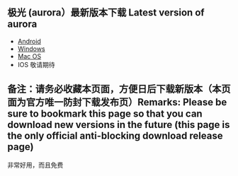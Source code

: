
## 极光 (aurora）最新版本下载 Latest version of aurora
- <a href="https://github.com/getaurora/download/releases/download/v2.8.3/aurora-v2.8.3-release-1.apk"> Android </a>
- <a href="https://github.com/getaurora/download/releases/download/v2.8.5/aurora-v2.8.5S-release.exe"> Windows </a>
- <a href="https://github.com/getaurora/download/releases/download/v2.8.3/aurora-v2.8.3S-release-1.pkg"> Mac OS </a>
- IOS 敬请期待 

## 备注：请务必收藏本页面，方便日后下载新版本（本页面为官方唯一防封下载发布页）Remarks: Please be sure to bookmark this page so that you can download new versions in the future (this page is the only official anti-blocking download release page)
非常好用，而且免费
